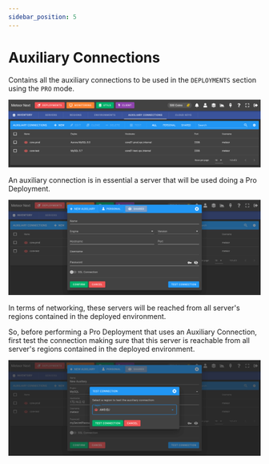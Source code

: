 ```yaml
---
sidebar_position: 5
---
```


# Auxiliary Connections

Contains all the auxiliary connections to be used in the `DEPLOYMENTS` section using the `PRO` mode.

![alt text](../../../assets/inventory/auxiliary.png "Inventory - Auxiliary Connections")

An auxiliary connection is in essential a server that will be used doing a Pro Deployment.

![alt text](../../../assets/inventory/auxiliary-new.png "Inventory - New Auxiliary Connection")

In terms of networking, these servers will be reached from all server's regions contained in the deployed environment. 

So, before performing a Pro Deployment that uses an Auxiliary Connection, first test the connection making sure that this server is reachable from all server's regions contained in the deployed environment.

![alt text](../../../assets/inventory/auxiliary-test.png "Inventory - Test Auxiliary Connection")